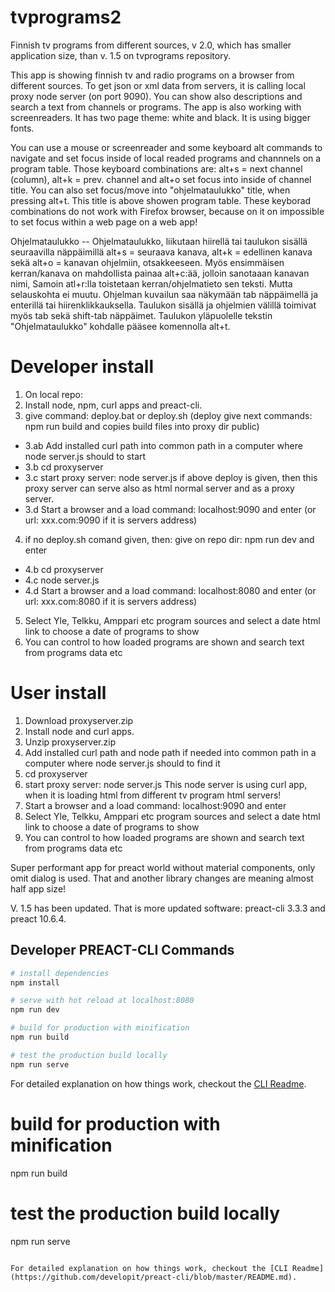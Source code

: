 # tvprograms2
  
Finnish tv programs from different sources, v 2.0, which has smaller application size, than v. 1.5 on tvprograms repository.

This app is showing finnish tv and radio programs on a browser from different sources. To get json or xml data from servers, it is calling local proxy node server (on port 9090). You can show also descriptions and search a text from channels or programs. The app is also working with screenreaders.
It has two page theme: white and black. It is using bigger fonts.

You can use a mouse or screenreader and some keyboard alt commands to navigate and set focus inside of local readed programs and channnels on a program table. Those keyboard combinations are: alt+s = next channel (column), alt+k = prev. channel and alt+o set focus into inside of channel title. You can also set focus/move into "ohjelmataulukko" title, when pressing alt+t. This title is above showen program table.
These keyborad combinations do not work with Firefox browser, because on it on impossible to set focus within a web page on a web app!

Ohjelmataulukko
-- Ohjelmataulukko, liikutaan hiirellä tai taulukon sisällä seuraavilla näppäimillä alt+s = seuraava kanava, alt+k = edellinen kanava sekä alt+o = kanavan ohjelmiin, otsakkeeseen. Myös ensimmäisen kerran/kanava on mahdollista
painaa alt+c:ää, jolloin sanotaaan kanavan nimi, Samoin atl+r:lla toistetaan kerran/ohjelmatieto sen teksti. Mutta selauskohta ei muutu. Ohjelman kuvailun saa näkymään tab näppäimellä ja enterillä tai hiirenklikkauksella. Taulukon sisällä ja ohjelmien välillä toimivat myös tab sekä shift-tab näppäimet. Taulukon yläpuolelle tekstin "Ohjelmataulukko" kohdalle pääsee komennolla alt+t.

# Developer install

1. On local repo: 
2. Install node, npm, curl apps and preact-cli.
3. give command: deploy.bat or deploy.sh
   (deploy give next commands: npm run build
   and copies build files into proxy dir public)
- 3.ab Add installed curl path into common path in a computer where node server.js should to start
- 3.b cd proxyserver
- 3.c start proxy server: node server.js
   if above deploy is given, then this proxy server can serve also as html normal server and as a proxy server.
- 3.d Start a browser and a load command: localhost:9090 and enter (or url: xxx.com:9090 if it is servers address)
4.  if no deploy.sh comand given, then: give on repo dir: npm run dev and enter
- 4.b  cd proxyserver
- 4.c node server.js
- 4.d  Start a browser and a load command: localhost:8080 and enter (or url: xxx.com:8080 if it is servers address)
5. Select Yle, Telkku, Amppari etc program sources and select a date html link to choose a date of programs to show
6. You can control to how loaded programs are shown and search text from programs data etc  

# User install

1. Download proxyserver.zip 
2. Install node and curl apps.
3. Unzip proxyserver.zip
4. Add installed curl path and node path if needed into common path in a computer where node server.js should to find it
5. cd proxyserver
6. start proxy server: node server.js
   This node server is using curl app, when it is loading html from different tv program html servers!
6. Start a browser and a load command: localhost:9090 and enter
7. Select Yle, Telkku, Amppari etc program sources and select a date html link to choose a date of programs to show
8. You can control to how loaded programs are shown and search text from programs data etc 

Super performant app for preact world without material components, only omit dialog is used. That and another library changes are meaning almost half app size!

V. 1.5 has been updated. That is more updated software: preact-cli 3.3.3 and preact 10.6.4.

## Developer PREACT-CLI Commands

``` bash
# install dependencies
npm install

# serve with hot reload at localhost:8080
npm run dev

# build for production with minification
npm run build

# test the production build locally
npm run serve
```
For detailed explanation on how things work, checkout the [CLI Readme](https://github.com/developit/preact-cli/blob/master/README.md).

# build for production with minification
npm run build

# test the production build locally
npm run serve
```

For detailed explanation on how things work, checkout the [CLI Readme](https://github.com/developit/preact-cli/blob/master/README.md).
